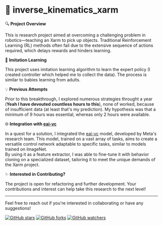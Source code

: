 # 🤖 inverse_kinematics_xarm

🔍 **Project Overview**

This is research project aimed at overcoming a challenging problem in robotics—teaching an Xarm to pick up objects. Traditional Reinforcement Learning (RL) methods often fail due to the extensive sequence of actions required, which delays rewards and hinders learning.

👶 **Imitation Learning**

This project uses imitation learning algorithm to learn the expert policy (I created controller which helped me to collect the data). The process is similar to babies learning from adults. 

💡 **Previous Attempts**

Prior to this breakthrough, I explored numerous strategies throught a year (**Yeah I have devouted countless hours to this**), none of worked, because of insufficient data (at least that's my prediction). My hypothesis was that a minimum of 9 hours was essential, whereas only 2 hours were available.

🌐 **Integration with [eai-vc](https://github.com/facebookresearch/eai-vc)**

In a quest for a solution, I integrated the [eai-vc](https://github.com/facebookresearch/eai-vc) model, developed by Meta's research team. This model, trained on a vast array of tasks, aims to create a versatile control network adaptable to specific tasks, similar to models trained on ImageNet. </br>
By using it as a feature extractor, I was able to fine-tune it with behavior cloning on a specialized dataset, tailoring it to meet the unique demands of the Xarm project.

✨ **Interested in Contributing?**

The project is open for refactoring and further development. Your contributions and interest can help take this research to the next level!

---

Feel free to reach out if you're interested in collaborating or have any suggestions!

[![GitHub stars](https://img.shields.io/github/stars/datonefaridze/inverse_kinematics_xarm.svg?style=social&label=Star&maxAge=2592000)](https://GitHub.com/datonefaridze/inverse_kinematics_xarm/stargazers/)
[![GitHub forks](https://img.shields.io/github/forks/datonefaridze/inverse_kinematics_xarm.svg?style=social&label=Fork&maxAge=2592000)](https://GitHub.com/datonefaridze/inverse_kinematics_xarm/network/)
[![GitHub watchers](https://img.shields.io/github/watchers/datonefaridze/inverse_kinematics_xarm.svg?style=social&label=Watch&maxAge=2592000)](https://GitHub.com/datonefaridze/inverse_kinematics_xarm/watchers/)

